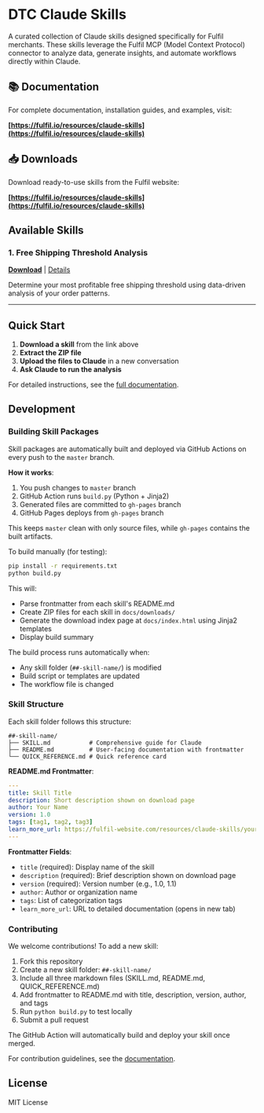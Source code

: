 # DTC Claude Skills

A curated collection of Claude skills designed specifically for Fulfil merchants. These skills leverage the Fulfil MCP (Model Context Protocol) connector to analyze data, generate insights, and automate workflows directly within Claude.

## 📚 Documentation

For complete documentation, installation guides, and examples, visit:

**[https://fulfil.io/resources/claude-skills](https://fulfil.io/resources/claude-skills)**

## 📥 Downloads

Download ready-to-use skills from the Fulfil website:

**[https://fulfil.io/resources/claude-skills](https://fulfil.io/resources/claude-skills)**

## Available Skills

### 1. Free Shipping Threshold Analysis
**[Download](https://fulfil.io/static/downloads/claude-skills/01-free-shipping-threshold.zip)** | [Details](./01-free-shipping-threshold/README.md)

Determine your most profitable free shipping threshold using data-driven analysis of your order patterns.

---

## Quick Start

1. **Download a skill** from the link above
2. **Extract the ZIP file**
3. **Upload the files to Claude** in a new conversation
4. **Ask Claude to run the analysis**

For detailed instructions, see the [full documentation](https://fulfil.io/resources/claude-skills).

## Development

### Building Skill Packages

Skill packages are automatically built and deployed via GitHub Actions on every push to the `master` branch.

**How it works**:
1. You push changes to `master` branch
2. GitHub Action runs `build.py` (Python + Jinja2)
3. Generated files are committed to `gh-pages` branch
4. GitHub Pages deploys from `gh-pages` branch

This keeps `master` clean with only source files, while `gh-pages` contains the built artifacts.

To build manually (for testing):

```bash
pip install -r requirements.txt
python build.py
```

This will:
- Parse frontmatter from each skill's README.md
- Create ZIP files for each skill in `docs/downloads/`
- Generate the download index page at `docs/index.html` using Jinja2 templates
- Display build summary

The build process runs automatically when:
- Any skill folder (`##-skill-name/`) is modified
- Build script or templates are updated
- The workflow file is changed

### Skill Structure

Each skill folder follows this structure:

```
##-skill-name/
├── SKILL.md           # Comprehensive guide for Claude
├── README.md          # User-facing documentation with frontmatter
└── QUICK_REFERENCE.md # Quick reference card
```

**README.md Frontmatter**:
```yaml
---
title: Skill Title
description: Short description shown on download page
author: Your Name
version: 1.0
tags: [tag1, tag2, tag3]
learn_more_url: https://fulfil-website.com/resources/claude-skills/your-skill
---
```

**Frontmatter Fields**:
- `title` (required): Display name of the skill
- `description` (required): Brief description shown on download page
- `version` (required): Version number (e.g., 1.0, 1.1)
- `author`: Author or organization name
- `tags`: List of categorization tags
- `learn_more_url`: URL to detailed documentation (opens in new tab)

### Contributing

We welcome contributions! To add a new skill:

1. Fork this repository
2. Create a new skill folder: `##-skill-name/`
3. Include all three markdown files (SKILL.md, README.md, QUICK_REFERENCE.md)
4. Add frontmatter to README.md with title, description, version, author, and tags
5. Run `python build.py` to test locally
6. Submit a pull request

The GitHub Action will automatically build and deploy your skill once merged.

For contribution guidelines, see the [documentation](https://fulfil.io/resources/claude-skills).

## License

MIT License
